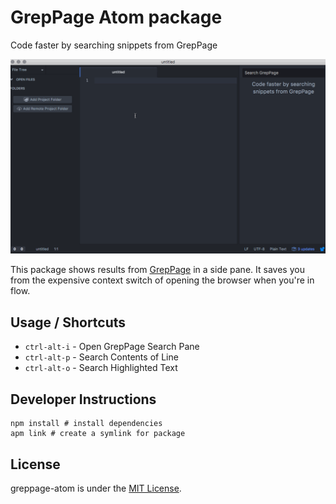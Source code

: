 # GrepPage Atom package

Code faster by searching snippets from GrepPage

![GrepPage Atom Package](https://raw.githubusercontent.com/evidanary/greppage-atom/master/greppage-atom.gif)

This package shows results from [GrepPage](https://www.greppage.com) in a side pane. It saves you from the expensive context switch of opening the browser when you're in flow.

## Usage / Shortcuts
* `ctrl-alt-i` - Open GrepPage Search Pane
* `ctrl-alt-p` - Search Contents of Line
* `ctrl-alt-o` - Search Highlighted Text

## Developer Instructions
```
npm install # install dependencies
apm link # create a symlink for package
```
## License
greppage-atom is under the [MIT License](http://www.opensource.org/licenses/MIT).
